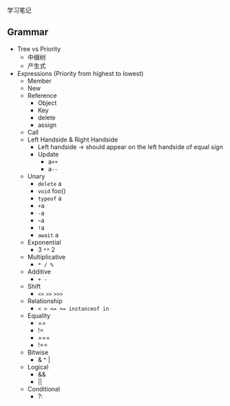 学习笔记

## Grammar
- Tree vs Priority
  - 中缀树
  - 产生式
- Expressions (Priority from highest to lowest)
  - Member
  - New
  - Reference
    - Object
    - Key
    - delete
    - assign
  - Call
  - Left Handside & Right Handside
    - Left handside -> should appear on the left handside of equal sign
    - Update
      - a`++`
      - a`--`
  - Unary
    - `delete` a
    - `void` foo()
    - `typeof` a
    - `+`a
    - `-`a
    - `~`a
    - `!`a
    - `await` a
  - Exponential
    - 3 `**` 2
  - Multiplicative
    - `* / %`
  - Additive
    - `+ -`
  - Shift
    - `<<` `>>` `>>>`
  - Relationship
    - `< > <= >= instanceof in`
  - Equality
    - ==
    - !=
    - ===
    - !==
  - Bitwise
    - & ^ |
  - Logical
    - &&
    - ||
  - Conditional
    - ?: